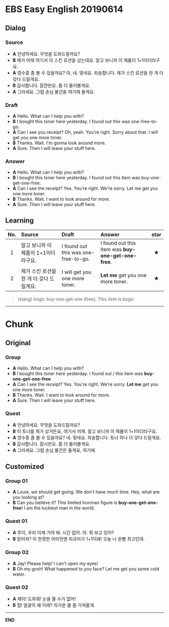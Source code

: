 # EBS Easy English 20190614

## Dialog

### Source

* **A** 안녕하세요. 무엇을 도와드릴까요?
* **B** 제가 어제 여기서 이 스킨 로션을 샀는데요. 알고 보니까 이 제품이 1+1이더라구요.
* **A** 영수증 좀 볼 수 있을까요? 아, 네. 맞네요. 죄송합니다. 제가 스킨 로션을 한 개 더 갖다 드릴게요.
* **B** 감사합니다. 잠깐만요. 좀 더 둘러볼게요.
* **A** 그러세요. 그럼 손님 물건을 여기에 둘게요.

### Draft

* **A** Hello. What can I help you with?
* **B** I bought this toner here yesterday. I found out this was one-free-to-go.
* **A** Can I see you receipt? Oh, yeah. You're right. Sorry about that. I will get you one more toner.
* **B** Thanks. Wait. I'm gonna look around more.
* **A** Sure. Then I will leave your stuff here.

### Answer

* **A** Hello. What can I help you with?
* **B** I bought this toner here yesterday. I found out this item was buy-one-get-one-free.
* **A** Can I see the receipt? Yes. You're right. We're sorry. Let me get you one more toner.
* **B** Thanks. Wait. I want to look around for more.
* **A** Sure. Then I will leave your stuff here.

## Learning

| No. | Source | Draft | Answer | star |
| :---: | :--- | :--- | :--- | :---: |
| 1 | 알고 보니까 이 제품이 1+1이더라구요. | I found out this was one-free-to-go. | I found out this item was **buy-one-get-one-free**. | ★ |
| 2 | 제가 스킨 로션을 한 개 더 갖다 드릴게요. | I will get you one more toner. | **Let me** get you one more toner. | ★ |

> (slang) bogo: buy-one-get-one (free); This item is bogo.

---

# Chunk

## Original

### Group

* **A** Hello. What can I help you with?
* **B** I bought this toner here yesterday. I found out / this item was **buy-one-get-one-free**.
* **A** Can I see the receipt? Yes. You're right. We're sorry. **Let me** get you one more toner.
* **B** Thanks. Wait. I want to look around for more.
* **A** Sure. Then I will leave your stuff here.

### Quest

* **A** 안녕하세요. 무엇을 도와드릴까요?
* **B** 이 토너를 제가 샀거든요, 여기서 어제. 알고 보니까 이 제품이 1+1이더라구요.
* **A** 영수증 좀 볼 수 있을까요? 네. 맞네요. 죄송합니다. 토너 하나 더 갖다 드릴게요.
* **B** 감사합니다. 잠시만요. 좀 더 둘러볼게요.
* **A** 그러세요. 그럼 손님 물건은 둘게요, 여기에.

## Customized

### Group 01

* **A** Louie, we should get going. We don't have much time. Hey, what are you looking at?
* **B** Can you believe it? This limited Ironman figure is **buy-one-get-one-free**! I am the luckiest man in the world.

### Quest 01

* **A** 루이, 우리 이제 가야 돼. 시간 없어. 야. 뭐 보고 있어?
* **B** 믿어져? 이 한정판 아이언맨 피규어가 1+1이래! 오늘 나 운빨 최고인데.

### Group 02

* **A** Jay! Please help! I can't open my eyes!
* **B** Oh my gosh! What happened to you face? Let me get you some cold water.

### Quest 02

* **A** 제이! 도와줘! 눈을 뜰 수가 없어!
* **B** 헐! 얼굴이 왜 이래? 차가운 물 좀 가져올게.

---

**END**
